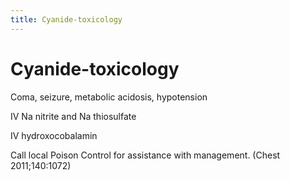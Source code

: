 ```yaml
---
title: Cyanide-toxicology
---
```

# Cyanide-toxicology


Coma, seizure, metabolic acidosis, hypotension

IV Na nitrite and Na thiosulfate

IV hydroxocobalamin



Call local Poison Control for assistance with management. (Chest 2011;140:1072)

